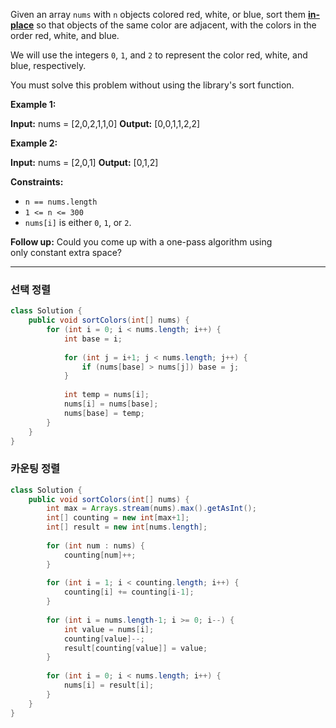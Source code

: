 Given an array `nums` with `n` objects colored red, white, or blue, sort them **[in-place](https://en.wikipedia.org/wiki/In-place_algorithm)** so that objects of the same color are adjacent, with the colors in the order red, white, and blue.

We will use the integers `0`, `1`, and `2` to represent the color red, white, and blue, respectively.

You must solve this problem without using the library's sort function.

**Example 1:**

**Input:** nums = [2,0,2,1,1,0]
**Output:** [0,0,1,1,2,2]

**Example 2:**

**Input:** nums = [2,0,1]
**Output:** [0,1,2]

**Constraints:**

- `n == nums.length`
- `1 <= n <= 300`
- `nums[i]` is either `0`, `1`, or `2`.

**Follow up:** Could you come up with a one-pass algorithm using only constant extra space?

---

### 선택 정렬

```java
class Solution {
    public void sortColors(int[] nums) {
        for (int i = 0; i < nums.length; i++) {
            int base = i;
            
            for (int j = i+1; j < nums.length; j++) {
                if (nums[base] > nums[j]) base = j;    
            }
            
            int temp = nums[i];
            nums[i] = nums[base];
            nums[base] = temp;
        }
    }
}
```


### 카운팅 정렬

```java
class Solution {
    public void sortColors(int[] nums) {
        int max = Arrays.stream(nums).max().getAsInt();
        int[] counting = new int[max+1];
        int[] result = new int[nums.length];
        
        for (int num : nums) {
            counting[num]++;
        }
        
        for (int i = 1; i < counting.length; i++) {
            counting[i] += counting[i-1];
        }
        
        for (int i = nums.length-1; i >= 0; i--) {
            int value = nums[i];
            counting[value]--;
            result[counting[value]] = value;
        }
        
        for (int i = 0; i < nums.length; i++) {
            nums[i] = result[i];
        }
    }
}
```